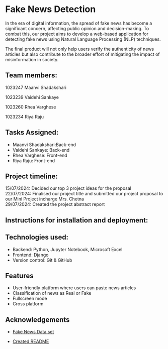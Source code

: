 # Fake News Detection

In the era of digital information, the spread of fake news has become a significant concern, affecting public opinion and decision-making. To combat this, our project aims to develop a web-based application for detecting fake news using Natural Language Processing (NLP) techniques.

The final product will not only help users verify the authenticity of news articles but also contribute to the broader effort of mitigating the impact of misinformation in society.

## Team members:

1023247 Maanvi Shadakshari <br>

1023239 Vaidehi Sankaye <br>

1023260 Rhea Varghese<br>

1023234 Riya Raju<br>

## Tasks Assigned:

- Maanvi Shadakshari:Back-end
- Vaidehi Sankaye: Back-end
- Rhea Varghese: Front-end
- Riya Raju: Front-end

## Project timeline:

15/07/2024: Decided our top 3 project ideas for the proposal <br>
22/07/2024: Finalised our project title and submitted our project proposal to our Mini Project incharge Mrs. Chetna <br>
29/07/2024: Created the project abstract report <br>

## Instructions for installation and deployment:

## Technologies used:

- Backend: Python, Jupyter Notebook, Microsoft Excel
- Frontend: Django
- Version control: Git & GitHub

## Features

- User-friendly platform where users can paste news articles
- Classification of news as Real or Fake
- Fullscreen mode
- Cross platform

## Acknowledgements

- [Fake News Data set](https://www.kaggle.com/datasets/sumanthvrao/fakenewsdataset)

- [Created README ](https://readme.so/editor)
